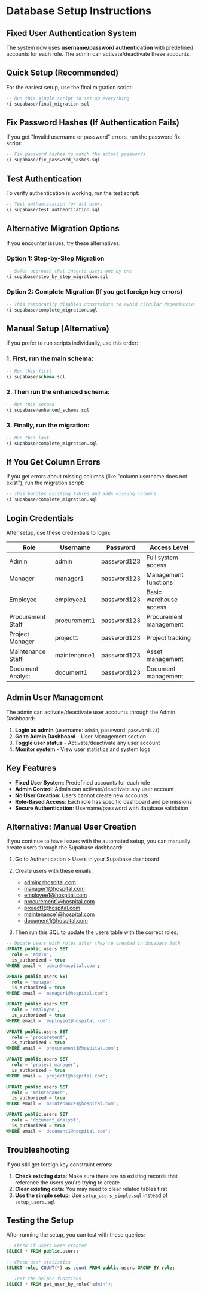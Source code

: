 # Database Setup Instructions

## Fixed User Authentication System

The system now uses **username/password authentication** with predefined accounts for each role. The admin can activate/deactivate these accounts.

## Quick Setup (Recommended)

For the easiest setup, use the final migration script:

```sql
-- Run this single script to set up everything
\i supabase/final_migration.sql
```

## Fix Password Hashes (If Authentication Fails)

If you get "Invalid username or password" errors, run the password fix script:

```sql
-- Fix password hashes to match the actual passwords
\i supabase/fix_password_hashes.sql
```

## Test Authentication

To verify authentication is working, run the test script:

```sql
-- Test authentication for all users
\i supabase/test_authentication.sql
```

## Alternative Migration Options

If you encounter issues, try these alternatives:

### Option 1: Step-by-Step Migration
```sql
-- Safer approach that inserts users one by one
\i supabase/step_by_step_migration.sql
```

### Option 2: Complete Migration (If you get foreign key errors)
```sql
-- This temporarily disables constraints to avoid circular dependencies
\i supabase/complete_migration.sql
```

## Manual Setup (Alternative)

If you prefer to run scripts individually, use this order:

### 1. First, run the main schema:
```sql
-- Run this first
\i supabase/schema.sql
```

### 2. Then run the enhanced schema:
```sql
-- Run this second
\i supabase/enhanced_schema.sql
```

### 3. Finally, run the migration:
```sql
-- Run this last
\i supabase/complete_migration.sql
```

## If You Get Column Errors

If you get errors about missing columns (like "column username does not exist"), run the migration script:

```sql
-- This handles existing tables and adds missing columns
\i supabase/complete_migration.sql
```

## Login Credentials

After setup, use these credentials to login:

| Role | Username | Password | Access Level |
|------|----------|----------|--------------|
| Admin | admin | password123 | Full system access |
| Manager | manager1 | password123 | Management functions |
| Employee | employee1 | password123 | Basic warehouse access |
| Procurement Staff | procurement1 | password123 | Procurement management |
| Project Manager | project1 | password123 | Project tracking |
| Maintenance Staff | maintenance1 | password123 | Asset management |
| Document Analyst | document1 | password123 | Document management |

## Admin User Management

The admin can activate/deactivate user accounts through the Admin Dashboard:

1. **Login as admin** (username: `admin`, password: `password123`)
2. **Go to Admin Dashboard** - User Management section
3. **Toggle user status** - Activate/deactivate any user account
4. **Monitor system** - View user statistics and system logs

## Key Features

- **Fixed User System**: Predefined accounts for each role
- **Admin Control**: Admin can activate/deactivate any user account
- **No User Creation**: Users cannot create new accounts
- **Role-Based Access**: Each role has specific dashboard and permissions
- **Secure Authentication**: Username/password with database validation

## Alternative: Manual User Creation

If you continue to have issues with the automated setup, you can manually create users through the Supabase dashboard:

1. Go to Authentication > Users in your Supabase dashboard
2. Create users with these emails:
   - admin@hospital.com
   - manager1@hospital.com
   - employee1@hospital.com
   - procurement1@hospital.com
   - project1@hospital.com
   - maintenance1@hospital.com
   - document1@hospital.com

3. Then run this SQL to update the users table with the correct roles:

```sql
-- Update users with roles after they're created in Supabase Auth
UPDATE public.users SET 
  role = 'admin',
  is_authorized = true
WHERE email = 'admin@hospital.com';

UPDATE public.users SET 
  role = 'manager',
  is_authorized = true
WHERE email = 'manager1@hospital.com';

UPDATE public.users SET 
  role = 'employee',
  is_authorized = true
WHERE email = 'employee1@hospital.com';

UPDATE public.users SET 
  role = 'procurement',
  is_authorized = true
WHERE email = 'procurement1@hospital.com';

UPDATE public.users SET 
  role = 'project_manager',
  is_authorized = true
WHERE email = 'project1@hospital.com';

UPDATE public.users SET 
  role = 'maintenance',
  is_authorized = true
WHERE email = 'maintenance1@hospital.com';

UPDATE public.users SET 
  role = 'document_analyst',
  is_authorized = true
WHERE email = 'document1@hospital.com';
```

## Troubleshooting

If you still get foreign key constraint errors:

1. **Check existing data**: Make sure there are no existing records that reference the users you're trying to create
2. **Clear existing data**: You may need to clear related tables first
3. **Use the simple setup**: Use `setup_users_simple.sql` instead of `setup_users.sql`

## Testing the Setup

After running the setup, you can test with these queries:

```sql
-- Check if users were created
SELECT * FROM public.users;

-- Check user statistics
SELECT role, COUNT(*) as count FROM public.users GROUP BY role;

-- Test the helper functions
SELECT * FROM get_user_by_role('admin');
```
